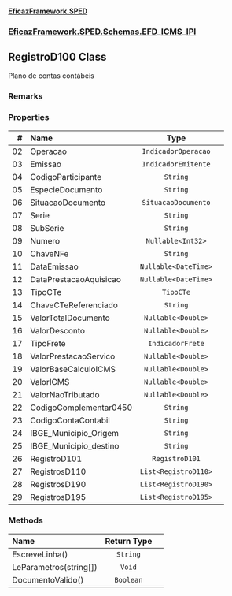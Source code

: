 #### [EficazFramework.SPED](EficazFrameworkSPED.md 'EficazFramework SPED')
### [EficazFramework.SPED.Schemas.EFD_ICMS_IPI](EficazFramework.SPED.Schemas.EFD_ICMS_IPI.md 'EficazFramework.SPED.Schemas.EFD_ICMS_IPI')

## RegistroD100 Class

Plano de contas contábeis

### Remarks
### Properties

| # | Name | Type | |
| ---: | :--- | :---: | :--- |
| 02 | Operacao | `IndicadorOperacao` |  |
| 03 | Emissao | `IndicadorEmitente` |  |
| 04 | CodigoParticipante | `String` |  |
| 05 | EspecieDocumento | `String` |  |
| 06 | SituacaoDocumento | `SituacaoDocumento` |  |
| 07 | Serie | `String` |  |
| 08 | SubSerie | `String` |  |
| 09 | Numero | `Nullable<Int32>` |  |
| 10 | ChaveNFe | `String` |  |
| 11 | DataEmissao | `Nullable<DateTime>` |  |
| 12 | DataPrestacaoAquisicao | `Nullable<DateTime>` |  |
| 13 | TipoCTe | `TipoCTe` |  |
| 14 | ChaveCTeReferenciado | `String` |  |
| 15 | ValorTotalDocumento | `Nullable<Double>` |  |
| 16 | ValorDesconto | `Nullable<Double>` |  |
| 17 | TipoFrete | `IndicadorFrete` |  |
| 18 | ValorPrestacaoServico | `Nullable<Double>` |  |
| 19 | ValorBaseCalculoICMS | `Nullable<Double>` |  |
| 20 | ValorICMS | `Nullable<Double>` |  |
| 21 | ValorNaoTributado | `Nullable<Double>` |  |
| 22 | CodigoComplementar0450 | `String` |  |
| 23 | CodigoContaContabil | `String` |  |
| 24 | IBGE_Municipio_Origem | `String` |  |
| 25 | IBGE_Municipio_destino | `String` |  |
| 26 | RegistroD101 | `RegistroD101` |  |
| 27 | RegistrosD110 | `List<RegistroD110>` |  |
| 28 | RegistrosD190 | `List<RegistroD190>` |  |
| 29 | RegistrosD195 | `List<RegistroD195>` |  |
### Methods

| Name | Return Type | |
| :--- | :---: | :--- |
| EscreveLinha() | `String` |  |
| LeParametros(string[]) | `Void` |  |
| DocumentoValido() | `Boolean` |  |
